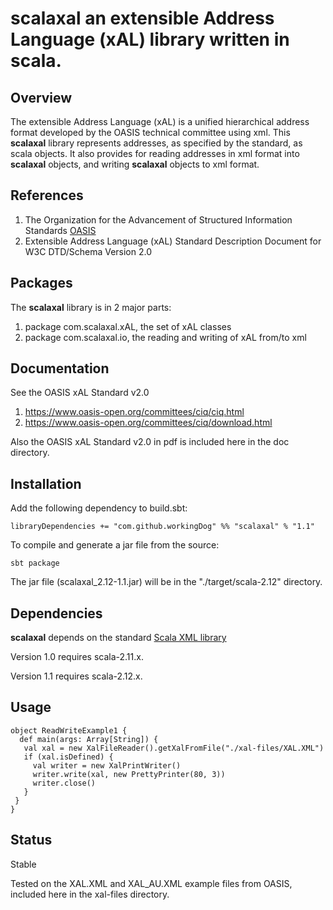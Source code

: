 # **scalaxal** an extensible Address Language (xAL) library written in scala.


## Overview

The extensible Address Language (xAL) is a unified hierarchical address format developed
by the OASIS technical committee using xml. This **scalaxal** library represents addresses,
as specified by the standard, as scala objects. It also provides for reading addresses
in xml format into **scalaxal** objects, and writing **scalaxal** objects to xml format.

## References
 
1) The Organization for the Advancement of Structured Information Standards [OASIS](https://www.oasis-open.org/committees/ciq/)
2) Extensible Address Language (xAL) Standard Description Document for W3C DTD/Schema Version 2.0

## Packages

The **scalaxal** library is in 2 major parts:
1) package com.scalaxal.xAL, the set of xAL classes
2) package com.scalaxal.io, the reading and writing of xAL from/to xml

## Documentation

See the OASIS xAL Standard v2.0
 
1) https://www.oasis-open.org/committees/ciq/ciq.html
2) https://www.oasis-open.org/committees/ciq/download.html

Also the OASIS xAL Standard v2.0 in pdf is included here in the doc directory.
  
## Installation

Add the following dependency to build.sbt:

    libraryDependencies += "com.github.workingDog" %% "scalaxal" % "1.1"

To compile and generate a jar file from the source:

    sbt package

The jar file (scalaxal_2.12-1.1.jar) will be in the "./target/scala-2.12" directory.

## Dependencies

**scalaxal** depends on the standard [Scala XML library](https://github.com/scala/scala-xml)  

Version 1.0 requires scala-2.11.x. 

Version 1.1 requires scala-2.12.x. 

## Usage

    object ReadWriteExample1 {
      def main(args: Array[String]) {
       val xal = new XalFileReader().getXalFromFile("./xal-files/XAL.XML")
       if (xal.isDefined) {
         val writer = new XalPrintWriter()
         writer.write(xal, new PrettyPrinter(80, 3))
         writer.close()
       }
     }
    }

## Status

Stable

Tested on the XAL.XML and XAL_AU.XML example files from OASIS, included here in the xal-files directory.

